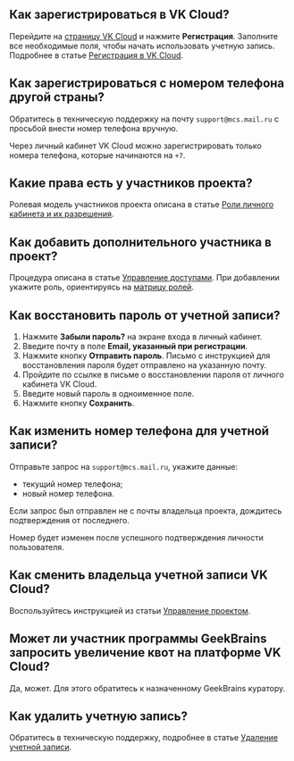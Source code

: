 ## Как зарегистрироваться в VK Cloud?

Перейдите на [страницу VK Cloud](https://mcs.mail.ru) и нажмите **Регистрация**. Заполните все необходимые поля, чтобы начать использовать учетную запись. Подробнее в статье [Регистрация в VK Cloud](/ru/additionals/start/get-started/account-registration).

## Как зарегистрироваться с номером телефона другой страны?

Обратитесь в техническую поддержку на почту `support@mcs.mail.ru` с просьбой внести номер телефона вручную.

<warn>

Через личный кабинет VK Cloud можно зарегистрировать только номера телефона, которые начинаются на `+7`.

</warn>

## Какие права есть у участников проекта?

Ролевая модель участников проекта описана в статье [Роли личного кабинета и их разрешения](../../account/concepts/rolesandpermissions).

## Как добавить дополнительного участника в проект?

Процедура описана в статье [Управление доступами](../instructions/project-settings/access-manage#priglashenie_v_proekt_novogo_uchastnika). При добавлении укажите роль, ориентируясь на [матрицу ролей](../concepts/rolesandpermissions/).

## Как восстановить пароль от учетной записи?

1. Нажмите **Забыли пароль?** на экране входа в личный кабинет.
1. Введите почту в поле **Email, указанный при регистрации**.
1. Нажмите кнопку **Отправить пароль**. Письмо с инструкцией для восстановления пароля будет отправлено на указанную почту.
1. Пройдите по ссылке в письме о восстановлении пароля от личного кабинета VK Cloud.
1. Введите новый пароль в одноименное поле.
1. Нажмите кнопку **Сохранить**.

## Как изменить номер телефона для учетной записи?

Отправьте запрос на `support@mcs.mail.ru`, укажите данные:

- текущий номер телефона;
- новый номер телефона.

Если запрос был отправлен не с почты владельца проекта, дождитесь подтверждения от последнего.

Номер будет изменен после успешного подтверждения личности пользователя.

## Как сменить владельца учетной записи VK Cloud?

Воспользуйтесь инструкцией из статьи [Управление проектом](../instructions/project-settings/manage#smena_vladelca_proekta).

## Может ли участник программы GeekBrains запросить увеличение квот на платформе VK Cloud?

Да, может. Для этого обратитесь к назначенному GeekBrains куратору.

## Как удалить учетную запись?

Обратитесь в техническую поддержку, подробнее в статье [Удаление учетной записи](../use-cases/account-delete/).
